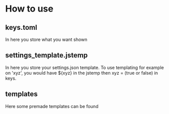 # How to use

## keys.toml

In here you store what you want shown

## settings_template.jstemp

In here you store your settings.json template. To use templating for example on 'xyz', you would have ${xyz} in the jstemp then xyz = (true or false) in keys.

## templates

Here some premade templates can be found